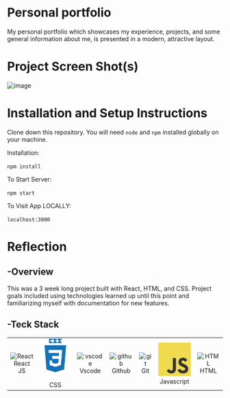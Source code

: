 # Personal portfolio
My personal portfolio which showcases my experience, projects, and some general information about me, is presented in a modern, attractive layout.

# Project Screen Shot(s)

![image](https://github.com/Khaled6120/My-Portfolio/assets/86200305/8cbd49d4-211a-41a1-92c7-d096c3a8aeb8)

# Installation and Setup Instructions


Clone down this repository. You will need `node` and `npm` installed globally on your machine.  

Installation:

`npm install`  


To Start Server:

`npm start`  

To Visit App LOCALLY:

`localhost:3000`  

# Reflection

## -Overview
This was a 3 week long project built with React, HTML, and CSS. Project goals included using technologies learned up until this point and familiarizing myself with documentation for new features. 
## -Teck Stack
<table align='center'>
  <tr>
    <td align="center">
     <img src="https://github.com/Khaled6120/Khaled6120/assets/86200305/26749d41-be74-4623-a003-47eb0a30d472" title="React" alt="React" width="80px" height="80px"/>
      <br>React JS
    </td>
    <td align="center">
     <img src="https://github.com/devicons/devicon/blob/master/icons/css3/css3-plain-wordmark.svg"  title="CSS3" alt="CSS" width="80px" height="80px"/>&nbsp;
      <br>CSS
    </td>
    <td align="center">
      <img width="80px" src="https://cdn.jsdelivr.net/gh/devicons/devicon/icons/vscode/vscode-original.svg" alt="vscode" />
      <br>Vscode
    </td>
    <td align="center">
      <img width="80px" src="https://cdn.jsdelivr.net/gh/devicons/devicon/icons/github/github-original.svg" alt="github" />
      <br>Github
    </td>
    <td align="center">
      <img width="80px" src="https://cdn.jsdelivr.net/gh/devicons/devicon/icons/git/git-original.svg" alt="git" />
      <br>Git
    </td>
    <td align="center">
     <img src="https://github.com/devicons/devicon/blob/master/icons/javascript/javascript-original.svg" title="JavaScript" alt="JavaScript" width="80px"  height="80px"/>
      <br>Javascript
    </td>
    <td align="center">
     <img src="https://github.com/Khaled6120/Khaled6120/assets/86200305/0cc9c7b3-2ee9-4fc2-9f39-be718dbdec8d" title="HTML" alt="HTML" width="80px"  height="80px"/>
      <br>HTML
    </td>
  </tr>
</table>




